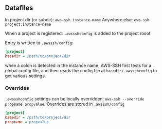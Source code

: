 ## Datafiles

In project dir (or subdir): `aws-ssh instance-name`
Anywhere else: `aws-ssh project:instance-name`

When a project is registered:
`.awssshconfig` is added to the project rooot

Entry is written to `.awsssh/config`:

```ini
[project]
basedir = /path/to/project/dir
```

when a colon is detected in the instance name, AWS-SSH first tests for a global
config file, and then reads the config file at `basedir/.awssshconfig` to get
various settings.

### Overrides

`.awssshconfig` settings can be locally overridden: `aws-ssh --override propname propvalue`. Overrides are stored in `.awsssh/config`

```ini
[project]
basedir = /path/to/project/dir
propname = propvalue
```

